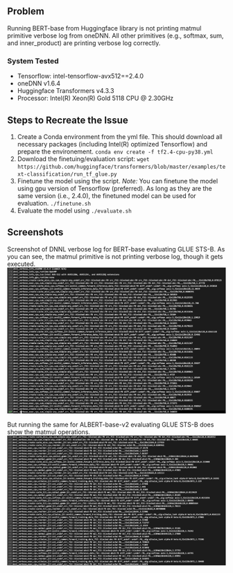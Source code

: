 ## Problem
Running BERT-base from Huggingface library is not printing matmul primitive verbose log from oneDNN. All other primitives (e.g., softmax, sum, and inner_product) are printing verbose log correctly.

### System Tested
* Tensorflow: intel-tensorflow-avx512==2.4.0
* oneDNN v1.6.4
* Huggingface Transformers v4.3.3
* Processor: Intel(R) Xeon(R) Gold 5118 CPU @ 2.30GHz

## Steps to Recreate the Issue
1. Create a Conda environment from the yml file. This should download all necessary packages (including Intel(R) optimized Tensorflow) and prepare the environement.
`conda env create -f tf2.4-cpu-py38.yml`
2. Download the finetuing/evaluation script: 
`wget https://github.com/huggingface/transformers/blob/master/examples/text-classification/run_tf_glue.py`
3. Finetune the model using the script. *Note:* You can finetune the model using gpu version of Tensorflow (preferred). As long as they are the same version (i.e., 2.4.0), the finetuned model can be used for evaluation. 
`./finetune.sh`
4. Evaluate the model using
`./evaluate.sh`

## Screenshots

Screenshot of DNNL verbose log for BERT-base evaluating GLUE STS-B. As you can see, the matmul primitive is not printing verbose log, though it gets executed.   
![Alt text](screenshot_BERT-base.png?raw=true "BERT-base DNNL debug log")

But running the same for ALBERT-base-v2 evaluating GLUE STS-B does show the matmul operations.
![Alt text](screenshot_ALBERT-base-v2.png?raw=true "ALBERT-base-v2 DNNL debug log")